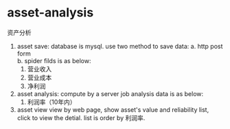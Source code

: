 # asset-analysis
资产分析

1. asset save: 
    database is mysql.
    use two method to save data:
    a. http post form  
    b. spider
    filds is as below:
    1. 营业收入
    2. 营业成本
    3. 净利润
2. asset analysis:
    compute by a server job
    analysis data is as below:
    1. 利润率（10年内）
3. asset view 
    view by web page, show asset's value and reliability list, click to view the detial.
    list is order by 利润率.
